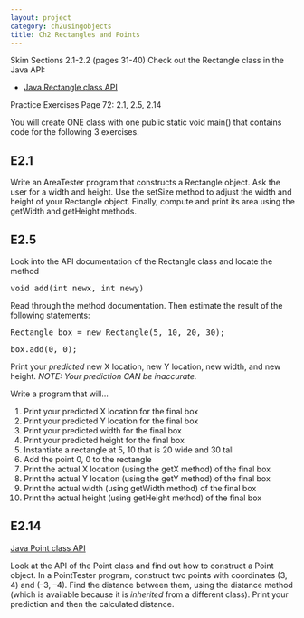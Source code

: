 ```yaml
---
layout: project
category: ch2usingobjects
title: Ch2 Rectangles and Points
---
```


Skim Sections 2.1-2.2 (pages 31-40)
Check out the Rectangle class in the Java API:
  - [Java Rectangle class API](https://docs.oracle.com/javase/7/docs/api/index.html?java/awt/Rectangle.html)

Practice Exercises Page 72: 2.1, 2.5, 2.14

You will create ONE class with one public static void main() that contains code for the following 3 exercises.

## E2.1

Write an AreaTester program that constructs a Rectangle object.
Ask the user for a width and height.
Use the setSize method to adjust the width and height of your Rectangle object.
Finally, compute and print its area using the getWidth and getHeight methods.

## E2.5

Look into the API documentation of the Rectangle class and locate the method
<pre>
void add(int newx, int newy)
</pre>
Read through the method documentation. Then estimate the result of the following statements:
<pre>
Rectangle box = new Rectangle(5, 10, 20, 30);
</pre>
<pre>
box.add(0, 0);
</pre>
Print your *predicted* new X location, new Y location, new width, and new height. *NOTE: Your prediction CAN be inaccurate.*

Write a program that will...

  1.  Print your predicted X location for the final box
  1.  Print your predicted Y location for the final box
  1.  Print your predicted width for the final box
  1.  Print your predicted height for the final box
  1.  Instantiate a rectangle at 5, 10 that is 20 wide and 30 tall
  1.  Add the point 0, 0 to the rectangle
  1.  Print the actual X location (using the getX method) of the final box
  1.  Print the actual Y location (using the getY method) of the final box
  1.  Print the actual width (using getWidth method) of the final box
  1.  Print the actual height (using getHeight method) of the final box

## E2.14

[Java Point class API](https://docs.oracle.com/javase/7/docs/api/java/awt/Point.html)

Look at the API of the Point class and find out how to construct a Point object. In a PointTester program, construct two points with coordinates (3, 4) and (–3, –4). Find the distance between them, using the distance method (which is available because it is *inherited* from a different class). Print your prediction and then the calculated distance.
